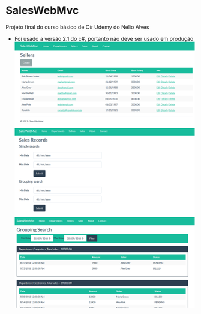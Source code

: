 # SalesWebMvc
Projeto final do curso básico de C# Udemy do Nélio Alves
- Foi usado a versão 2.1 do c#, portanto não deve ser usado em produção
![Screenshot](Imagem1.png)
![Screenshot](Imagem2.png)
![Screenshot](Imagem3.png)
